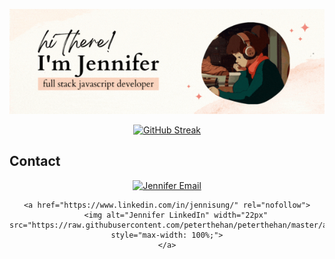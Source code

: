 

<p align="center">

  <img src="img/jennifer.gif" alt="Jennifer GIF" width="850">
</p>


<p align="center">
<a href="https://git.io/streak-stats">
<img src="https://streak-stats.demolab.com?user=jennisung&theme=submarine-flowers" alt="GitHub Streak">
</a>
</p>


<!-- 
<div style="display: flex; justify-content: center; margin-bottom: 20px;">
<img src="img/banner.gif" alt="Lofi Girl" width="400">
</div> -->


<p align="center">
  <h2>Contact</h2>
</p>

<div align="center">
	<a href="mailto:jennifer.jungah.sung@gmail.com">
	<img alt="Jennifer Email" width="22px" src="icons8-gmail-logo-48.png" style="max-width: 100%;">
	</a>
	
	<a href="https://www.linkedin.com/in/jennisung/" rel="nofollow">
  		<img alt="Jennifer LinkedIn" width="22px" src="https://raw.githubusercontent.com/peterthehan/peterthehan/master/assets/linkedin.svg" style="max-width: 100%;">
	</a>
</div>
